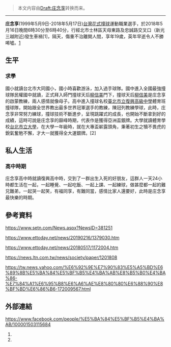 > 本文内容由[Draft:庄念享](https://zh.wikipedia.org/wiki/Draft:庄念享)转换而来。


-----

**庄念享**(1999年5月9日-2018年5月17日)[台灣](https://zh.wikipedia.org/wiki/台灣 "wikilink")[花式撞球](../Page/花式撞球.md "wikilink")運動職業選手，於2018年5月16日晚間6時30分至6時40分，行經北市士林區天母東路及忠誠路交叉口（新光三越附近)發生車禍\[1\]，隔天，傷重不治離開人間，享年19歲，英年早逝令人不勝唏噓。[1](https://www.setn.com/News.aspx?NewsID=381251)

## 生平

### 求學

國小就讀台北市大同國小，國小時喜歡游泳，加入過手球隊。國中進入全國最強撞球隊民權國中就讀，正式拜入師門撞球天后[柳信美](../Page/柳信美.md "wikilink")門下，撞球天后[柳信美](../Page/柳信美.md "wikilink")是庄念享的啟蒙教練，兩人感情就像母子。高中進入撞球名校[臺北市立復興高級中學](../Page/臺北市立復興高級中學.md "wikilink")體育班撞球隊，開始跟全世界教出最多世界冠軍選手的教練，陳冠列教練學球，此時，庄念享非常努力練球，撞球技術不斷進步，呈現跳躍式的成長，也開始不斷拿到好的成績，這時可說是庄念享的巔峰時期，代表作是獲得亞洲盃銀牌。大學就讀體育學校[台北市立大學](../Page/臺北市立大學.md "wikilink")，在大學一年級時，就在大專盃嶄露頭角，秉著初生之犢不畏虎的銳氣奮勉不懈，才大一就獲得全大運銀牌。\[2\]

## 私人生活

### 高中時期

庄念享高中時就讀復興高中時，交到了一群出生入死的好朋友，這群人一天24小時都生活在一起，一起睡覺、一起吃飯、一起上課、一起練球，做甚麼都一起的難兄難弟，一起哭一起笑，有福同享，有難同當，感情比家人還要好，此時是庄念享最快樂的時期。

## 參考資料

<https://www.setn.com/News.aspx?NewsID=381251>

<https://www.ettoday.net/news/20190216/1379030.htm>

<https://www.ettoday.net/news/20180517/1172004.htm>

<https://news.ltn.com.tw/news/society/paper/1201808>

<https://tw.news.yahoo.com/%E6%92%9E%E7%90%83%E5%A5%BD%E6%89%8B%E5%BA%84%E5%BF%B5%E4%BA%AB%E8%B5%B0%E4%BA%86-%E7%84%A1%E6%95%B8%E6%A6%AE%E8%80%80%E6%88%90%E8%BF%BD%E6%86%B6-172009567.html>

## 外部連結

<https://www.facebook.com/people/%E5%BA%84%E5%BF%B5%E4%BA%AB/100001503115684>

1.
2.